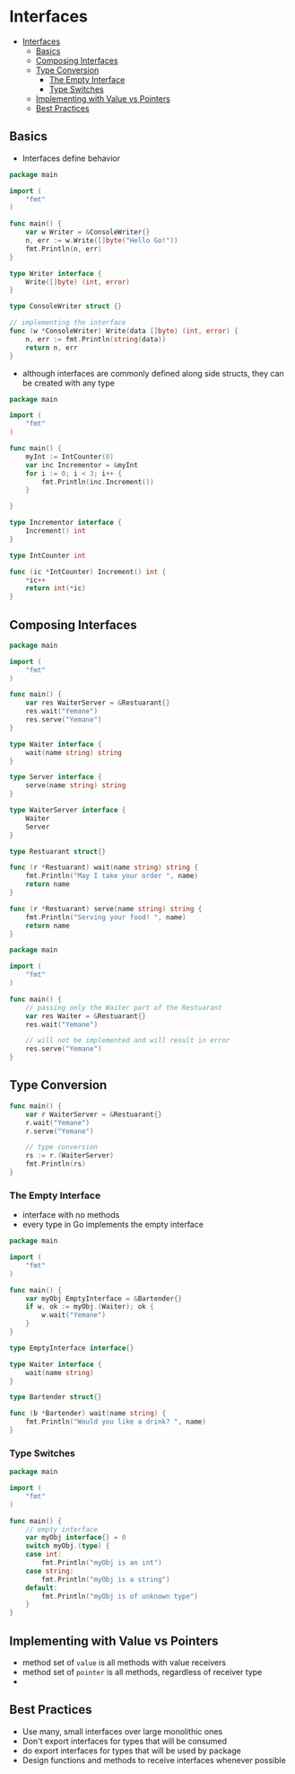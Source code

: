 # Interfaces
- [Interfaces](#interfaces)
	- [Basics](#basics)
	- [Composing Interfaces](#composing-interfaces)
	- [Type Conversion](#type-conversion)
		- [The Empty Interface](#the-empty-interface)
		- [Type Switches](#type-switches)
	- [Implementing with Value vs Pointers](#implementing-with-value-vs-pointers)
	- [Best Practices](#best-practices)

## Basics
- Interfaces define behavior 
```go
package main

import (
	"fmt"
)

func main() {
	var w Writer = &ConsoleWriter{}
	n, err := w.Write([]byte("Hello Go!"))
	fmt.Println(n, err)
}

type Writer interface {
	Write([]byte) (int, error)
}

type ConsoleWriter struct {}

// implementing the interface
func (w *ConsoleWriter) Write(data []byte) (int, error) {
	n, err := fmt.Println(string(data))
	return n, err
}
```
- although interfaces are commonly defined along side structs, they can be created with any type
```go
package main

import (
	"fmt"
)

func main() {
	myInt := IntCounter(0)
	var inc Incrementor = &myInt
	for i := 0; i < 3; i++ {
		fmt.Println(inc.Increment())
	}

}

type Incrementor interface {
	Increment() int
}

type IntCounter int

func (ic *IntCounter) Increment() int {
	*ic++
	return int(*ic)
}
```

## Composing Interfaces
```go
package main

import (
	"fmt"
)

func main() {
	var res WaiterServer = &Restuarant{}
	res.wait("Yemane")
	res.serve("Yemane")
}

type Waiter interface {
	wait(name string) string
}

type Server interface {
	serve(name string) string
}

type WaiterServer interface {
	Waiter
	Server
}

type Restuarant struct{}

func (r *Restuarant) wait(name string) string {
	fmt.Println("May I take your order ", name)
	return name
}

func (r *Restuarant) serve(name string) string {
	fmt.Println("Serving your food! ", name)
	return name
}
```
```go
package main

import (
	"fmt"
)

func main() {
    // passing only the Waiter part of the Restuarant
	var res Waiter = &Restuarant{}
	res.wait("Yemane")

    // will not be implemented and will result in error
	res.serve("Yemane")
}
```

## Type Conversion
```go
func main() {
	var r WaiterServer = &Restuarant{}
	r.wait("Yemane")
	r.serve("Yemane")

    // type conversion
	rs := r.(WaiterServer)
	fmt.Println(rs)
}
```

### The Empty Interface
- interface with no methods
- every type in Go implements the empty interface
```go
package main

import (
	"fmt"
)

func main() {
	var myObj EmptyInterface = &Bartender{}
	if w, ok := myObj.(Waiter); ok {
		w.wait("Yemane")
	}
}

type EmptyInterface interface{}

type Waiter interface {
	wait(name string)
}

type Bartender struct{}

func (b *Bartender) wait(name string) {
	fmt.Println("Would you like a drink? ", name)
}
```

### Type Switches
```go
package main

import (
	"fmt"
)

func main() {
	// empty interface
	var myObj interface{} = 0
	switch myObj.(type) {
	case int:
		fmt.Println("myObj is an int")
	case string:
		fmt.Println("myObj is a string")
	default:
		fmt.Println("myObj is of unknown type")
	}
}
```

## Implementing with Value vs Pointers
- method set of `value` is all methods with value receivers
- method set of `pointer` is all methods, regardless of receiver type
- 
## Best Practices
- Use many, small interfaces over large monolithic ones
- Don't export interfaces for types that will be consumed
- do export interfaces for types that will be used by package
- Design functions and methods to receive interfaces whenever possible